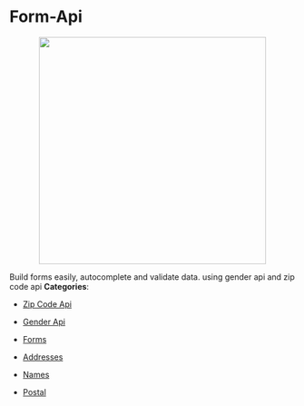 # Form-Api

<p align="center">
    <img width="400" src="https://raw.githubusercontent.com/awesome-apis/awesome-apis/apis/form-api/logo_256x256.png" />
</p>


Build forms easily, autocomplete and validate data. using gender api and zip code api
**Categories**:

- [Zip Code Api](https://github/awesome-apis/awesome-apis#zip-code-api)

- [Gender Api](https://github/awesome-apis/awesome-apis#gender-api)

- [Forms](https://github/awesome-apis/awesome-apis#forms)

- [Addresses](https://github/awesome-apis/awesome-apis#addresses)

- [Names](https://github/awesome-apis/awesome-apis#names)

- [Postal](https://github/awesome-apis/awesome-apis#postal)



